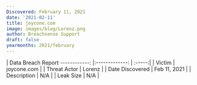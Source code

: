 ```yaml
---
Discovered: February 11, 2021
date: '2021-02-11'
title: joycone.com
image: images/blog/Lorenz.png
author: Breachsense Support
draft: false
yearmonths: 2021/february
---
```



| Data Breach Report
------------:   |:-------------:    | :-----:|
| Victim    | joycone.com      | 
| Threat Actor    | Lorenz      | 
| Date Discovered    | Feb 11, 2021      | 
| Description    | N/A      | 
| Leak Size    | N/A      | 

